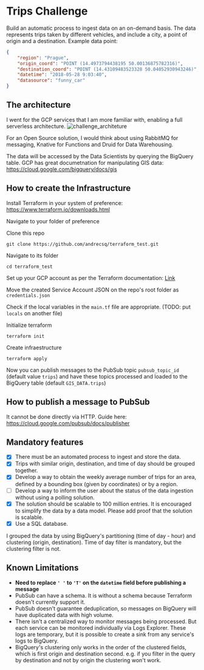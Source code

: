 # Trips Challenge

Build an automatic process to ingest data on an on-demand basis. The data represents trips taken by different vehicles, and include a city, a point of origin and a destination.
Example data point:
```json
{
	"region": "Prague",
	"origin_coord": "POINT (14.4973794438195 50.00136875782316)",
	"destination_coord": "POINT (14.43109483523328 50.04052930943246)",
	"datetime": "2018-05-28 9:03:40",
	"datasource": "funny_car"
}
```

## The architecture

I went for the GCP services that I am more familiar with, enabling a full serverless architecture. 
![challenge_architeture](https://user-images.githubusercontent.com/5351051/117597604-4df47880-b11c-11eb-95a5-d6ddc3d01c9a.png)

For an Open Source solution, I would think about using RabbitMQ for messaging, Knative for Functions and Druid for Data Warehousing. 

The data will be accessed by the Data Scientists by querying the BigQuery table. GCP has great documetnation for manipulating GIS data: https://cloud.google.com/bigquery/docs/gis

## How to create the Infrastructure

Install Terraform in your system of preference: https://www.terraform.io/downloads.html

Navigate to your folder of preference

Clone this repo 
```
git clone https://github.com/andrecsq/terraform_test.git
```

Navigate to its folder
```
cd terraform_test
```

Set up your GCP account as per the Terraform documentation: [Link](https://learn.hashicorp.com/tutorials/terraform/google-cloud-platform-build?in=terraform/gcp-get-started)

Move the created Service Account JSON on the repo's root folder as `credentials.json`

Check if the local variables in the `main.tf` file are appropriate. (TODO: put `locals` on another file)

Initialize terraform
```
terraform init
```

Create infraestructure
```
terraform apply
```

Now you can publish messages to the PubSub topic `pubsub_topic_id` (default value `trips`) and have these topics processed and loaded to the BigQuery table (default `GIS_DATA.trips`)

## How to publish a message to PubSub
It cannot be done directly via HTTP. Guide here: https://cloud.google.com/pubsub/docs/publisher

## Mandatory features

- [x] There must be an automated process to ingest and store the data.
- [x] Trips with similar origin, destination, and time of day should be grouped together.
- [x] Develop a way to obtain the weekly average number of trips for an area, defined by a bounding box (given by coordinates) or by a region.
- [ ] Develop a way to inform the user about the status of the data ingestion without using a polling solution.
- [x] The solution should be scalable to 100 million entries. It is encouraged to simplify the data by a data model. Please add proof that the solution is scalable.
- [x] Use a SQL database.

I grouped the data by using BigQuery's partitioning (time of day - hour) and clustering (origin, destination). Time of day filter is mandatory, but the clustering filter is not.

## Known Limitations

- **Need to replace `' '` to `'T'` on the `datetime` field before publishing a message**
- PubSub can have a schema. It is without a schema because Terraform doesn't currently support it.
- PubSub doesn't guarantee deduplication, so messages on BigQuery will have duplicated data with high volume. 
- There isn't a centralized way to monitor messages being processed. But each service can be monitored individually via Logs Explorer. These logs are temporary, but it is possible to create a sink from any service's logs to BigQuery.
- BigQuery's clustering only works in the order of the clustered fields, which is first origin and destination second. e.g. if you filter in the query by destination and not by origin the clustering won't work.


